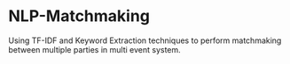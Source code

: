 # NLP-Matchmaking
Using TF-IDF and Keyword Extraction techniques to perform matchmaking between multiple parties in multi event system. 
